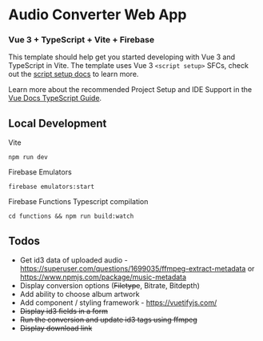 # Audio Converter Web App

### Vue 3 + TypeScript + Vite + Firebase

This template should help get you started developing with Vue 3 and TypeScript in Vite. The template uses Vue 3 `<script setup>` SFCs, check out the [script setup docs](https://v3.vuejs.org/api/sfc-script-setup.html#sfc-script-setup) to learn more.

Learn more about the recommended Project Setup and IDE Support in the [Vue Docs TypeScript Guide](https://vuejs.org/guide/typescript/overview.html#project-setup).

## Local Development

Vite

`npm run dev`

Firebase Emulators

`firebase emulators:start`

Firebase Functions Typescript compilation

`cd functions && npm run build:watch`

## Todos

- Get id3 data of uploaded audio - https://superuser.com/questions/1699035/ffmpeg-extract-metadata or https://www.npmjs.com/package/music-metadata
- Display conversion options (~~Filetype~~, Bitrate, Bitdepth)
- Add ability to choose album artwork
- Add component / styling framework - https://vuetifyjs.com/
- ~~Display id3 fields in a form~~
- ~~Run the conversion and update id3 tags using ffmpeg~~
- ~~Display download link~~
